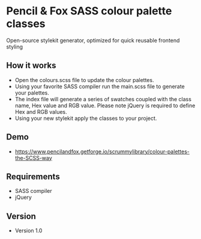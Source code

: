 # Pencil & Fox SASS colour palette classes
Open-source stylekit generator, optimized for quick reusable frontend styling

## How it works
- Open the colours.scss file to update the colour palettes.
- Using your favorite SASS compiler run the main.scss file to generate your palettes.
- The index file will generate a series of swatches coupled with the class name, Hex value and RGB value. Please note jQuery is required to define Hex and RGB values.
- Using your new stylekit apply the classes to your project.

## Demo
- https://www.pencilandfox.getforge.io/scrummylibrary/colour-palettes-the-SCSS-way

## Requirements
- SASS compiler
- jQuery

## Version
- Version 1.0
